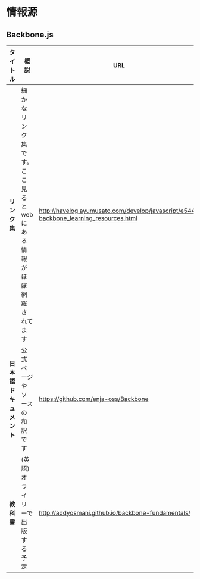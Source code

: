 # 情報源

## Backbone.js

タイトル | 概説 | URL
--- | --- | ---
**リンク集** | 細かなリンク集です。ここ見るとwebにある情報がほぼ網羅されてます | http://havelog.ayumusato.com/develop/javascript/e544-backbone_learning_resources.html
**日本語ドキュメント** | 公式ページやソースの和訳です | https://github.com/enja-oss/Backbone
**教科書** | (英語)オライリーで出版する予定 | http://addyosmani.github.io/backbone-fundamentals/

